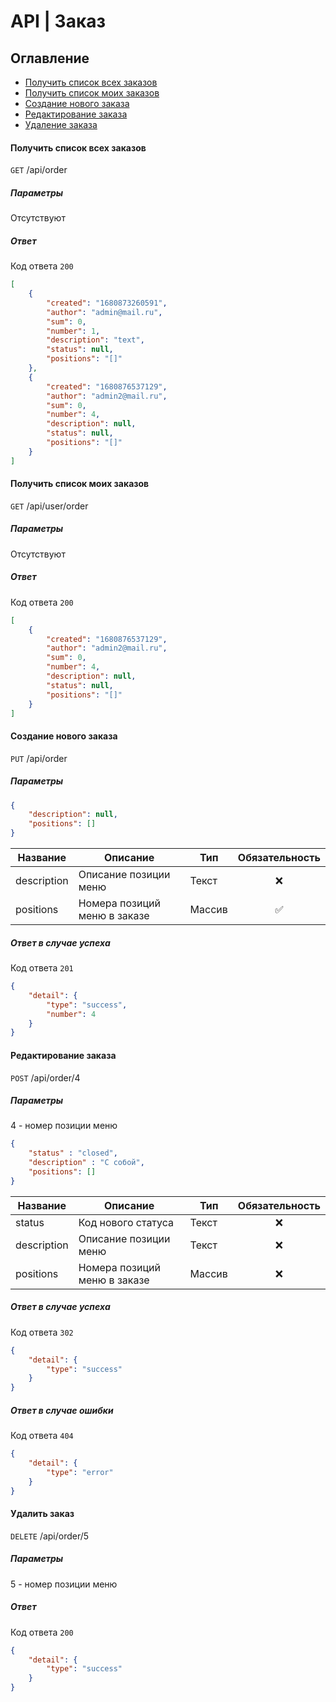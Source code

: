 # API | Заказ

## Оглавление
* [Получить список всех заказов](#getAll)
* [Получить список моих заказов](#getMe)
* [Создание нового заказа](#create)
* [Редактирование заказа](#edit)
* [Удаление заказа](#delete)

<a name="getAll"></a>
#### Получить список всех заказов
`GET` /api/order
##### Параметры
Отсутствуют

##### Ответ
Код ответа `200`
``` json
[
    {
        "created": "1680873260591",
        "author": "admin@mail.ru",
        "sum": 0,
        "number": 1,
        "description": "text",
        "status": null,
        "positions": "[]"
    },
    {
        "created": "1680876537129",
        "author": "admin2@mail.ru",
        "sum": 0,
        "number": 4,
        "description": null,
        "status": null,
        "positions": "[]"
    }
]
```

<a name="getMe"></a>
#### Получить список моих заказов
`GET` /api/user/order
##### Параметры
Отсутствуют

##### Ответ
Код ответа `200`
``` json
[
    {
        "created": "1680876537129",
        "author": "admin2@mail.ru",
        "sum": 0,
        "number": 4,
        "description": null,
        "status": null,
        "positions": "[]"
    }
]
```

<a name="create"></a>
#### Создание нового заказа
`PUT` /api/order
##### Параметры
``` json
{
    "description": null,
    "positions": []
}
```
|Название|Описание|Тип|Обязательность|
|--------|--------|---|:--------------:|
|description|Описание позиции меню|Текст|❌|
|positions|Номера позиций меню в заказе|Массив|✅|

##### Ответ в случае успеха
Код ответа `201`
``` json
{
    "detail": {
        "type": "success",
        "number": 4
    }
}
```

<a name="edit"></a>
#### Редактирование заказа
`POST` /api/order/4
##### Параметры
4 - номер позиции меню
``` json
{
    "status" : "closed",
    "description" : "С собой",
    "positions": []
}
```
|Название|Описание|Тип|Обязательность|
|--------|--------|---|:--------------:|
|status|Код нового статуса|Текст|❌|
|description|Описание позиции меню|Текст|❌|
|positions|Номера позиций меню в заказе|Массив|❌|

##### Ответ в случае успеха
Код ответа `302`
``` json
{
    "detail": {
        "type": "success"
    }
}
```

##### Ответ в случае ошибки
Код ответа `404`
``` json
{
    "detail": {
        "type": "error"
    }
}
```

<a name="delete"></a>
#### Удалить заказ
`DELETE` /api/order/5
##### Параметры
5 - номер позиции меню

##### Ответ
Код ответа `200`
``` json
{
    "detail": {
        "type": "success"
    }
}
```
